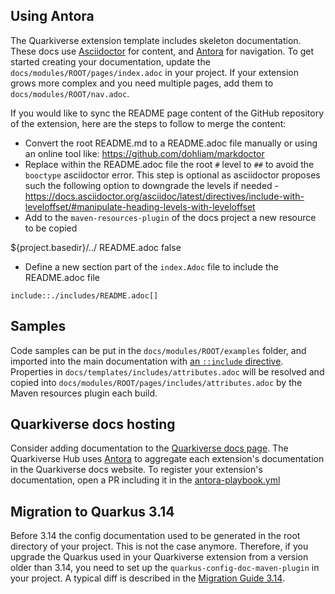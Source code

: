 ## Using Antora 

The Quarkiverse extension template includes skeleton documentation. 
These docs use [Asciidoctor](https://asciidoctor.org/) for content, and [Antora](https://antora.org/) for navigation.
To get started creating your documentation, update the `docs/modules/ROOT/pages/index.adoc` in your project.
If your extension grows more complex and you need multiple pages, add them to `docs/modules/ROOT/nav.adoc`.

If you would like to sync the README page content of the GitHub repository of the extension, here are the steps to follow
to merge the content:

- Convert the root README.md to a README.adoc file manually or using an online tool like: https://github.com/dohliam/markdoctor
- Replace within the README.adoc file the root `#` level to `##` to avoid the `booctype` asciidoctor error. This step is optional as asciidoctor proposes such the following option to downgrade the levels if needed - https://docs.asciidoctor.org/asciidoc/latest/directives/include-with-leveloffset/#manipulate-heading-levels-with-leveloffset
- Add to the `maven-resources-plugin` of the docs project a new resource to be copied

<resource>
    <directory>${project.basedir}/../</directory>
    <include>README.adoc</include>
    <filtering>false</filtering>
</resource>

- Define a new section part of the `index.Adoc` file to include the README.adoc file
```
include::./includes/README.adoc[]
```

## Samples 

Code samples can be put in the `docs/modules/ROOT/examples` folder, and imported into the main documentation with [an `::include` directive](https://docs.asciidoctor.org/asciidoc/latest/directives/include/).
Properties in `docs/templates/includes/attributes.adoc` will be resolved and copied into `docs/modules/ROOT/pages/includes/attributes.adoc` by the Maven resources plugin each build.

## Quarkiverse docs hosting 

Consider adding documentation to the [Quarkiverse docs page](https://docs.quarkiverse.io/). 
The Quarkiverse Hub uses [Antora](https://antora.org/) to aggregate each extension's documentation in the Quarkiverse docs website. 
To register your extension's documentation, open a PR including it in the [antora-playbook.yml](https://github.com/quarkiverse/quarkiverse-docs/blob/main/antora-playbook.yml)

## Migration to Quarkus 3.14

Before 3.14 the config documentation used to be generated in the root directory of your project.
This is not the case anymore.
Therefore, if you upgrade the Quarkus used in your Quarkiverse extension from a version older than 3.14, you need to set up the `quarkus-config-doc-maven-plugin` in your project.
A typical diff is described in the [Migration Guide 3.14](https://github.com/quarkusio/quarkus/wiki/Migration-Guide-3.14#publishing-the-config-documentation).